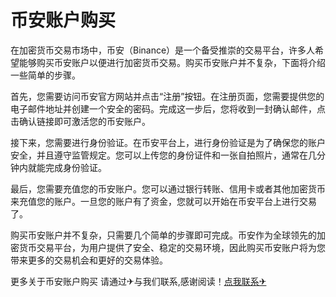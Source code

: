 # 币安账户购买

在加密货币交易市场中，币安（Binance）是一个备受推崇的交易平台，许多人希望能够购买币安账户以便进行加密货币交易。购买币安账户并不复杂，下面将介绍一些简单的步骤。

首先，您需要访问币安官方网站并点击“注册”按钮。在注册页面，您需要提供您的电子邮件地址并创建一个安全的密码。完成这一步后，您将收到一封确认邮件，点击确认链接即可激活您的币安账户。

接下来，您需要进行身份验证。在币安平台上，进行身份验证是为了确保您的账户安全，并且遵守监管规定。您可以上传您的身份证件和一张自拍照片，通常在几分钟内就能完成身份验证。

最后，您需要充值您的币安账户。您可以通过银行转账、信用卡或者其他加密货币来充值您的账户。一旦您的账户有了资金，您就可以开始在币安平台上进行交易了。

购买币安账户并不复杂，只需要几个简单的步骤即可完成。币安作为全球领先的加密货币交易平台，为用户提供了安全、稳定的交易环境，因此购买币安账户将为您带来更多的交易机会和更好的交易体验。

更多关于币安账户购买 请通过✈与我们联系,感谢阅读！[点我联系✈](https://chat.G208.com)